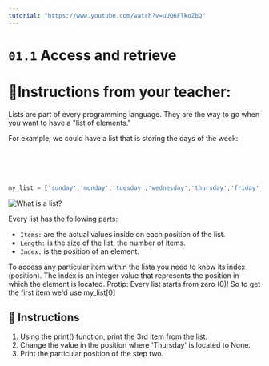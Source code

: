 ```yaml
---
tutorial: "https://www.youtube.com/watch?v=uUQ6FlkoZbQ"
---
```


# `01.1` Access and retrieve

# 📝Instructions from your teacher:

Lists are part of every programming language. They are the way to go when you want to have a "list of elements."

For example, we could have a list that is storing the days of the week:
```js





my_list = ['sunday','monday','tuesday','wednesday','thursday','friday','saturday'];
```

![What is a list?](http://i.imgur.com/DbmSOHT.png)

Every list has the following parts:
- `Items:` are the actual values inside on each position of the list.
- `Length:` is the size of the list, the number of items.
- `Index:` is the position of an element.

To access any particular item within the lista you need to know its index (position).
The index is an integer value that represents the position in which the element is located.
Protip: Every list starts from zero (0)! So to get the first item we'd use my_list[0]

## 📝 Instructions

1. Using the print() function, print the 3rd item from the list.
2. Change the value in the position where 'Thursday' is located to None.
3. Print the particular position of the step two.
